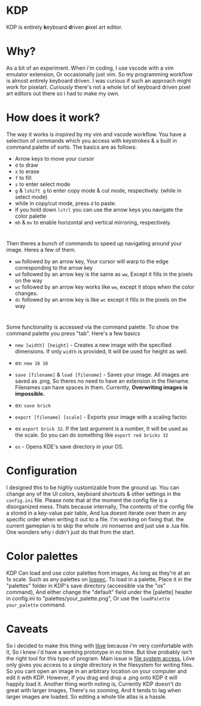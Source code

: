 # KDP
KDP is entirely **k**eyboard **d**riven **p**ixel art editor.

# Why?
As a bit of an experiment. When i'm coding, I use vscode with a vim emulator extension, Or occasionally just vim. So my programming workflow is almost entirely keyboard driven. I was curious if such an approach might work for pixelart. *Curiously* there's not a whole lot of keyboard driven pixel art editors out there so i had to make my own.

# How does it work?
The way it works is *inspired* by my vim and vscode workflow. You have a selection of commands which you access with keystrokes & a built in command palette of sorts. The basics are as follows:
* Arrow keys to move your cursor
* `d` to draw
* `x` to erase
* `f` to fill
* `s` to enter select mode
* `g` & `lshift g` to enter copy mode & cut mode, respectively. (while in select mode)
* while in copy/cut mode, press `d` to paste.
* if you hold down `lctrl` you can use the arrow keys you navigate the color palette
* `mh` & `mv` to enable horizontal and vertical mirroring, respectively.
#
Then theres a bunch of commands to speed up navigating around your image. Heres a few of them.
* `ww` followed by an arrow key, Your cursor will warp to the edge corresponding to the arrow key
* `wd` followed by an arrow key is the same as `ww`, Except it fills in the pixels on the way
* `wc` followed by an arrow key works like `ww`, except it stops when the color changes.
* `dc` followed by an arrow key is like `wc` except it fills in the pixels on the way
#
Some functionality is accessed via the command palette. To show the command palette you press "tab". Here's a few basics
* `new [width] [height]` - Creates a new image with the specified dimensions. If only `width` is provided, It will be used for height as well.
* ex: `new 16 16`

* `save [filename]` & `load [filename]` - Saves your image. All images are saved as .png, So theres no need to have an extension in the filename. Filenames can have spaces in them. Currently, **Overwriting images is impossible.**
* ex: `save brick`

* `export [filename] [scale]` - Exports your image with a scaling factor.
* ex `export brick 32`. If the last argument is a number, It will be used as the scale. So you can do something like `export red bricks 32`
* `os` - Opens KDE's save directory in your OS.

# Configuration
I designed this to be highly customizable from the ground up. You can change any of the UI colors, keyboard shortcuts & other settings in the `config.ini` file. Please note that at the moment the config file is a disorganized mess. Thats because internally, The contents of the config file a stored in a key-value pair table, And lua doesnt iterate over them in any specific order when writing it out to a file. I'm working on fixing that.
the current gameplan is to skip the whole .ini nonsense and just use a .lua file. One wonders why i didn't just do that from the start.

# Color palettes
KDP Can load and use color palettes from images, As long as they're at an 1x scale. Such as any palettes on [lospec](https://lospec.com/palette-list). 
To load in a palette, Place it in the "palettes" folder in KDP's save directory (accessible via the "os" command), And either change the "default" field under the [palette] header in config.ini to "palettes/your_palette.png", Or use the `loadPalette your_palette` command.

# Caveats
So i decided to make this thing with [löve](https://love2d.org/) because i'm very comfortable with it, So i knew i'd have a working prototype in no time. But löve probably isn't the right tool for this type of program.
Main issue is [file system access](https://love2d.org/wiki/love.filesystem), Löve only gives you access to a single directory in the filesystem for writing files.
So you cant open an image in an arbitrary location on your computer and edit it with KDP. However, If you drag and drop a .png onto KDP it will happily load it.
Another thing worth noting is, Currently KDP doesn't do great with larger images, There's no zooming, And it tends to lag when larger images are loaded.
So editing a whole tile atlas is a hassle.
